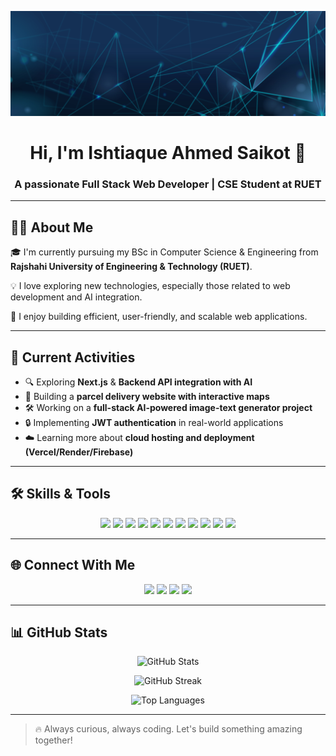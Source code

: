 <!-- Banner Image -->
<p align="center">
  <img src="github-Banner.jpg" alt="Banner" />
</p>

<!-- Name and Designation -->
<h1 align="center">Hi, I'm Ishtiaque Ahmed Saikot 👋</h1>
<h3 align="center">A passionate Full Stack Web Developer | CSE Student at RUET</h3>

---

## 🧑‍💻 About Me

🎓 I'm currently pursuing my BSc in Computer Science & Engineering from **Rajshahi University of Engineering & Technology (RUET)**.

💡 I love exploring new technologies, especially those related to web development and AI integration.

🚀 I enjoy building efficient, user-friendly, and scalable web applications.

---

## 🌱 Current Activities

- 🔍 Exploring **Next.js** & **Backend API integration with AI**
- 🧠 Building a **parcel delivery website with interactive maps**
- 🛠️ Working on a **full-stack AI-powered image-text generator project**
- 🔒 Implementing **JWT authentication** in real-world applications
- ☁️ Learning more about **cloud hosting and deployment (Vercel/Render/Firebase)**

---

## 🛠️ Skills & Tools

<p align="center">
  <img src="https://img.shields.io/badge/HTML5-E34F26?logo=html5&logoColor=white&style=for-the-badge" />
  <img src="https://img.shields.io/badge/CSS3-1572B6?logo=css3&logoColor=white&style=for-the-badge" />
  <img src="https://img.shields.io/badge/JavaScript-F7DF1E?logo=javascript&logoColor=black&style=for-the-badge" />
  <img src="https://img.shields.io/badge/React-61DAFB?logo=react&logoColor=black&style=for-the-badge" />
  <img src="https://img.shields.io/badge/React Router-CA4245?logo=reactrouter&logoColor=white&style=for-the-badge" />
  <img src="https://img.shields.io/badge/Express.js-000000?logo=express&logoColor=white&style=for-the-badge" />
  <img src="https://img.shields.io/badge/MongoDB-47A248?logo=mongodb&logoColor=white&style=for-the-badge" />
  <img src="https://img.shields.io/badge/Firebase-FFCA28?logo=firebase&logoColor=black&style=for-the-badge" />
  <img src="https://img.shields.io/badge/JWT-000000?logo=jsonwebtokens&logoColor=white&style=for-the-badge" />
  <img src="https://img.shields.io/badge/Tailwind_CSS-06B6D4?logo=tailwind-css&logoColor=white&style=for-the-badge" />
  <img src="https://img.shields.io/badge/Git-F05032?logo=git&logoColor=white&style=for-the-badge" />
</p>

---

## 🌐 Connect With Me

<p align="center">
  <a href="mailto:saikotahmed003@gmail.com"><img src="https://img.shields.io/badge/Gmail-D14836?logo=gmail&logoColor=white&style=for-the-badge" /></a>
  <a href="https://www.linkedin.com/in/saikot-ahmed/"><img src="https://img.shields.io/badge/LinkedIn-0077B5?logo=linkedin&logoColor=white&style=for-the-badge" /></a>
  <a href="https://www.facebook.com/ishtiaque.ahmed.saikot"><img src="https://img.shields.io/badge/Facebook-1877F2?logo=facebook&logoColor=white&style=for-the-badge" /></a>
  <a href="https://github.com/Saikot123"><img src="https://img.shields.io/badge/GitHub-181717?logo=github&logoColor=white&style=for-the-badge" /></a>
</p>

---

## 📊 GitHub Stats

<p align="center">
  <img src="https://github-readme-stats.vercel.app/api?username=Saikot123&show_icons=true&theme=tokyonight" alt="GitHub Stats" />
</p>

<p align="center">
  <img src="https://streak-stats.demolab.com/?user=Saikot123&theme=tokyonight" alt="GitHub Streak" />
</p>

<p align="center">
  <img src="https://github-readme-stats.vercel.app/api/top-langs/?username=Saikot123&layout=compact&theme=tokyonight" alt="Top Languages" />
</p>


---

> 🔥 Always curious, always coding. Let's build something amazing together!
